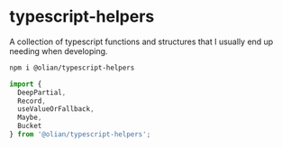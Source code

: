 # typescript-helpers

A collection of typescript functions and structures that I usually end up needing when developing.

```sh
npm i @olian/typescript-helpers
```

```ts
import {
  DeepPartial,
  Record,
  useValueOrFallback,
  Maybe,
  Bucket
} from '@olian/typescript-helpers';
```
